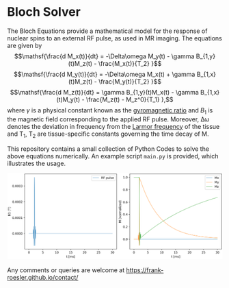 # Bloch Solver
The Bloch Equations provide a mathematical model for the response of nuclear spins to an external RF pulse, as used in MR imaging. The equations are given by
$$\mathsf{\frac{d M_x(t)}{dt} = -\Delta\omega M_y(t) - \gamma B_{1,y}(t)M_z(t) - \frac{M_x(t)}{T_2}  }$$
$$\mathsf{\frac{d M_y(t)}{dt} = -\Delta\omega M_x(t) + \gamma B_{1,x}(t)M_z(t) - \frac{M_y(t)}{T_2}  }$$
$$\mathsf{\frac{d M_z(t)}{dt} = \gamma B_{1,y}(t)M_x(t) - \gamma B_{1,x}(t)M_y(t) - \frac{M_z(t) - M_z^0}{T_1}  },$$
where $\gamma$ is a physical constant known as the [gyromagnetic ratio](https://en.wikipedia.org/wiki/Gyromagnetic_ratio) and $B_1$ is the magnetic field corresponding to the applied RF pulse. Moreover, $\mathsf{\Delta\omega}$ denotes the deviation in frequency from the [Larmor frequency](https://en.wikipedia.org/wiki/Larmor_precession#Larmor_frequency) of the tissue and $\mathsf{T_1}$, $\mathsf{T_2}$ are tissue-specific constants governing the time decay of $\mathsf M$.

This repository contains a small collection of Python Codes to solve the above equations numerically. An example script `main.py` is provided, which illustrates the usage.

![a plot of the algorithm's output](https://github.com/frank-roesler/bloch_solver/blob/main/figure.png)

Any comments or queries are welcome at https://frank-roesler.github.io/contact/
